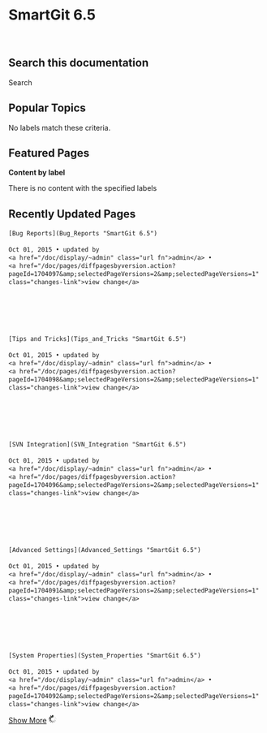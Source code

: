 # SmartGit 6.5





 







## Search this documentation






Search


## Popular Topics

No labels match these criteria.





## Featured Pages


**Content by label**

There is no content with the specified labels






## Recently Updated Pages








    [Bug Reports](Bug_Reports "SmartGit 6.5")

    Oct 01, 2015 • updated by
    <a href="/doc/display/~admin" class="url fn">admin</a> •
    <a href="/doc/pages/diffpagesbyversion.action?pageId=1704097&amp;selectedPageVersions=2&amp;selectedPageVersions=1" class="changes-link">view change</a>






    [Tips and Tricks](Tips_and_Tricks "SmartGit 6.5")

    Oct 01, 2015 • updated by
    <a href="/doc/display/~admin" class="url fn">admin</a> •
    <a href="/doc/pages/diffpagesbyversion.action?pageId=1704098&amp;selectedPageVersions=2&amp;selectedPageVersions=1" class="changes-link">view change</a>






    [SVN Integration](SVN_Integration "SmartGit 6.5")

    Oct 01, 2015 • updated by
    <a href="/doc/display/~admin" class="url fn">admin</a> •
    <a href="/doc/pages/diffpagesbyversion.action?pageId=1704096&amp;selectedPageVersions=2&amp;selectedPageVersions=1" class="changes-link">view change</a>






    [Advanced Settings](Advanced_Settings "SmartGit 6.5")

    Oct 01, 2015 • updated by
    <a href="/doc/display/~admin" class="url fn">admin</a> •
    <a href="/doc/pages/diffpagesbyversion.action?pageId=1704091&amp;selectedPageVersions=2&amp;selectedPageVersions=1" class="changes-link">view change</a>






    [System Properties](System_Properties "SmartGit 6.5")

    Oct 01, 2015 • updated by
    <a href="/doc/display/~admin" class="url fn">admin</a> •
    <a href="/doc/pages/diffpagesbyversion.action?pageId=1704092&amp;selectedPageVersions=2&amp;selectedPageVersions=1" class="changes-link">view change</a>




<a href="/doc/plugins/recently-updated/changes.action?theme=concise&amp;pageSize=5&amp;startIndex=5&amp;searchToken=7324&amp;spaceKeys=SG065&amp;contentType=page" class="more-link">Show More</a>
![](images/icons/wait.gif)







